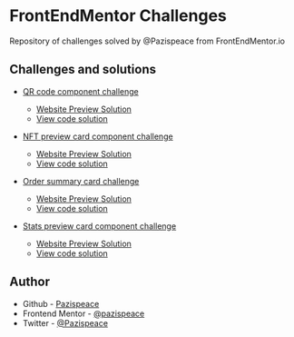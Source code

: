 # FrontEndMentor Challenges

Repository of challenges solved by @Pazispeace from FrontEndMentor.io

## Challenges and solutions

- [QR code component challenge](https://www.frontendmentor.io/solutions/responsive-qr-card-using-flexbox-rJdoOzc75)

  - [Website Preview Solution](https://Pazispeace.github.io/FrontendMentor-Challenges/qr-code-component)
  - [View code solution](https://github.com/Pazispeace/FrontendMentor-Challenges/tree/gh-pages/nft-preview-card-component)

- [NFT preview card component challenge](https://www.frontendmentor.io/solutions/resonsive-nft-preview-card-component-with-flexbox-H1ewl2R9m9)

  - [Website Preview Solution](https://Pazispeace.github.io/FrontendMentor-Challenges/nft-preview-card-component)
  - [View code solution](https://github.com/Pazispeace/FrontendMentor-Challenges/tree/gh-pages/nft-preview-card-component)

- [Order summary card challenge](https://www.frontendmentor.io/solutions/order-summary-component-using-flexbox-and-grid-css-ByS92Qjm5)

  - [Website Preview Solution](https://Pazispeace.github.io/FrontendMentor-Challenges/order-summary-component)
  - [View code solution](https://github.com/Pazispeace/FrontendMentor-Challenges/tree/gh-pages/order-summary-component)

<!--  -->

- [Stats preview card component challenge](https://www.frontendmentor.io/solutions/responsive-stats-preview-card-component-using-flexbox-and-grid-css-SyeHE5amq)

  - [Website Preview Solution](https://Pazispeace.github.io/FrontendMentor-Challenges/stats-preview-card-component)
  - [View code solution](https://github.com/Pazispeace/FrontendMentor-Challenges/tree/gh-pages/stats-preview-card-component)

## Author

- Github - [Pazispeace](https://github.com/Pazispeace)
- Frontend Mentor - [@pazispeace](https://www.frontendmentor.io/profile/Pazispeace)
- Twitter - [@Pazispeace](https://www.twitter.com/pazispeace)
